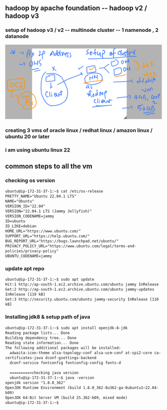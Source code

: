 ## hadoop by apache foundation -- hadoop v2 / hadoop v3 

### setup of hadoop v3 / v2 -- multinode cluster -- 1 namenode , 2 datanode 

<img src="setup.png">

### creating 3 vms of oracle linux / redhat linux / amazon linux / ubuntu 20 or later 
### i am using ubuntu linux 22 

## common steps to all the vm 

### checking os version 
```
ubuntu@ip-172-31-37-1:~$ cat /etc/os-release 
PRETTY_NAME="Ubuntu 22.04.1 LTS"
NAME="Ubuntu"
VERSION_ID="22.04"
VERSION="22.04.1 LTS (Jammy Jellyfish)"
VERSION_CODENAME=jammy
ID=ubuntu
ID_LIKE=debian
HOME_URL="https://www.ubuntu.com/"
SUPPORT_URL="https://help.ubuntu.com/"
BUG_REPORT_URL="https://bugs.launchpad.net/ubuntu/"
PRIVACY_POLICY_URL="https://www.ubuntu.com/legal/terms-and-policies/privacy-policy"
UBUNTU_CODENAME=jammy

```

### update apt repo 

```
ubuntu@ip-172-31-37-1:~$ sudo apt update 
Hit:1 http://ap-south-1.ec2.archive.ubuntu.com/ubuntu jammy InRelease
Get:2 http://ap-south-1.ec2.archive.ubuntu.com/ubuntu jammy-updates InRelease [119 kB]
Get:3 http://security.ubuntu.com/ubuntu jammy-security InRelease [110 kB]             

```

### Installing jdk8 & setup path of java 

```
ubuntu@ip-172-31-37-1:~$ sudo apt install openjdk-8-jdk 
Reading package lists... Done
Building dependency tree... Done
Reading state information... Done
The following additional packages will be installed:
  adwaita-icon-theme alsa-topology-conf alsa-ucm-conf at-spi2-core ca-certificates-java dconf-gsettings-backend
  dconf-service fontconfig fontconfig-config fonts-d
  
  =========>checking java version 
  ubuntu@ip-172-31-37-1:~$ java -version 
openjdk version "1.8.0_362"
OpenJDK Runtime Environment (build 1.8.0_362-8u362-ga-0ubuntu1~22.04-b09)
OpenJDK 64-Bit Server VM (build 25.362-b09, mixed mode)
ubuntu@ip-172-31-37-1:~$ 

```



